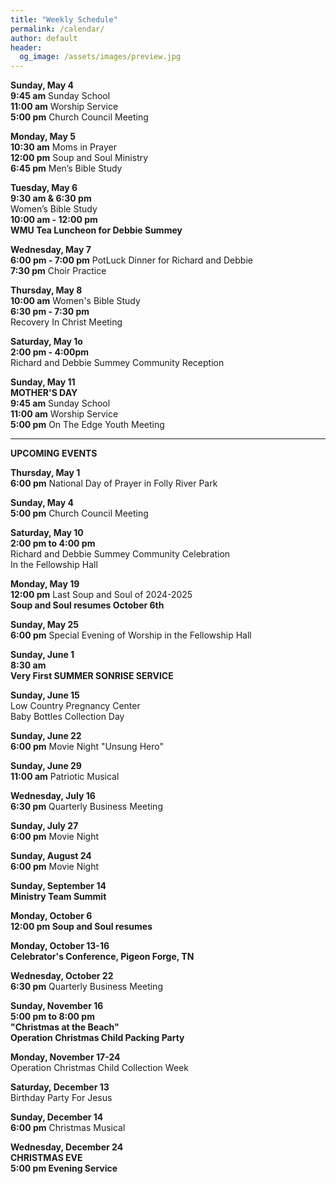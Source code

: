 ```yaml
---
title: "Weekly Schedule"
permalink: /calendar/
author: default
header:
  og_image: /assets/images/preview.jpg
---
```


<!--
**Example Day**
[10:00 am] Two Spaces At The End Of The Line ->
-->
**Sunday, May 4**    
 **9:45 am** Sunday School  
**11:00 am** Worship Service   
**5:00 pm** Church Council Meeting  

  
 

**Monday, May 5**  
**10:30 am**  Moms in Prayer  
**12:00 pm**  Soup and Soul Ministry  
 **6:45 pm**  Men’s Bible Study  

**Tuesday, May 6**   
 **9:30 am & 6:30 pm**  
 Women’s Bible Study   
 **10:00 am - 12:00 pm**  
 **WMU Tea Luncheon for Debbie Summey**
  
 
**Wednesday, May 7**   
 **6:00 pm - 7:00 pm** PotLuck Dinner for Richard and Debbie  
 **7:30 pm** Choir Practice

**Thursday, May 8**  
**10:00 am** Women's Bible Study   
**6:30 pm - 7:30 pm**   
Recovery In Christ Meeting   

**Saturday, May 1o**  
**2:00 pm - 4:00pm**  
Richard and Debbie Summey Community Reception

 
**Sunday, May 11**   
**MOTHER'S DAY**  
**9:45 am** Sunday School  
**11:00 am** Worship Service  
**5:00 pm** On The Edge Youth Meeting 

<hr>  

  **UPCOMING EVENTS**  

  **Thursday, May 1**  
  **6:00 pm** National Day of Prayer in Folly River Park  

  **Sunday, May 4**  
  **5:00 pm** Church Council Meeting  

  **Saturday, May 10**  
  **2:00 pm to 4:00 pm**  
  Richard and Debbie Summey Community Celebration  
  In the Fellowship Hall   

  **Monday, May 19**  
  **12:00 pm** Last Soup and Soul of 2024-2025  
  **Soup and Soul resumes October 6th**

  **Sunday, May 25**  
  **6:00 pm** Special Evening of Worship in the Fellowship Hall  

  
    
  

  **Sunday, June 1**  
  **8:30 am**  
  **Very First SUMMER SONRISE SERVICE**  

  **Sunday, June 15**  
  Low Country Pregnancy Center  
  Baby Bottles Collection Day


  **Sunday, June 22**  
  **6:00 pm** Movie Night "Unsung Hero"  

  **Sunday, June 29**  
  **11:00 am**  Patriotic Musical 

  **Wednesday, July 16**  
  **6:30 pm** Quarterly Business Meeting  

  **Sunday, July 27**  
  **6:00 pm** Movie Night  

  **Sunday, August 24**  
  **6:00 pm** Movie Night  

  **Sunday, September 14**  
  **Ministry Team Summit**  

  **Monday, October 6**  
  **12:00 pm Soup and Soul resumes**

  **Monday, October 13-16**  
  **Celebrator's Conference, Pigeon Forge, TN**

  **Wednesday, October 22**  
  **6:30 pm** Quarterly Business Meeting  

  **Sunday, November 16**  
  **5:00 pm to 8:00 pm**  
  **"Christmas at the Beach"**  
  **Operation Christmas Child Packing Party**  

  **Monday, November 17-24**  
  Operation Christmas Child Collection Week  

  **Saturday, December 13**  
  Birthday Party For Jesus  

  **Sunday, December 14**  
  **6:00 pm** Christmas Musical  

  **Wednesday, December 24**  
  **CHRISTMAS EVE**  
  **5:00 pm Evening Service**

    

    



<!--

# Special Events

**Movie Night**
"The Jesus Revolution"
Sunday, June 23 at 6:00 pm
_Free admission, popcorn, and drinks_

![Jesus Revolution](/assets/images/jesus_revolution.png)

-->
